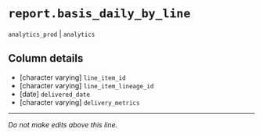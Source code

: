 # `report.basis_daily_by_line`
`analytics_prod` | `analytics`

## Column details
* [character varying] `line_item_id`
* [character varying] `line_item_lineage_id`
* [date]      `delivered_date`
* [character varying] `delivery_metrics`

-------------------------------------------------------------------------------
*Do not make edits above this line.*
